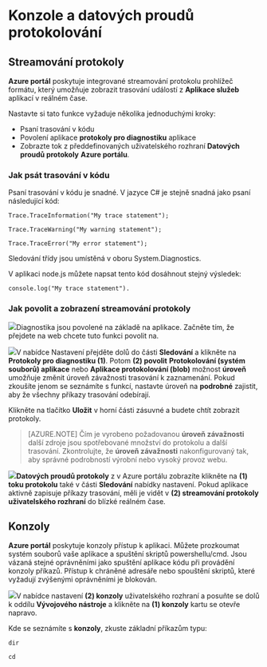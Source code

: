 <properties 
    pageTitle="Konzoly a datových proudů protokolování" 
    description="Přehled konzoly a datových proudů protokolování" 
    authors="btardif" 
    manager="wpickett" 
    editor="" 
    services="app-service\web" 
    documentationCenter=""/>

<tags 
    ms.service="app-service-web" 
    ms.workload="web" 
    ms.tgt_pltfrm="na" 
    ms.devlang="multiple" 
    ms.topic="article" 
    ms.date="10/12/2016" 
    ms.author="byvinyal"/>

# <a name="streaming-logs-and-the-console"></a>Konzole a datových proudů protokolování

## <a name="streaming-logs"></a>Streamování protokoly

**Azure portál** poskytuje integrované streamování protokolu prohlížeč formátu, který umožňuje zobrazit trasování událostí z **Aplikace služeb** aplikací v reálném čase.  

Nastavte si tato funkce vyžaduje několika jednoduchými kroky:

- Psaní trasování v kódu
- Povolení aplikace **protokoly pro diagnostiku** aplikace
- Zobrazte tok z předdefinovaných uživatelského rozhraní **Datových proudů protokoly** **Azure portálu**.

### <a name="how-to-write-traces-in-your-code"></a>Jak psát trasování v kódu ###

Psaní trasování v kódu je snadné.  V jazyce C# je stejně snadná jako psaní následující kód:

`````````````````````````
Trace.TraceInformation("My trace statement");
`````````````````````````

`````````````````````````
Trace.TraceWarning("My warning statement");
`````````````````````````

`````````````````````````
Trace.TraceError("My error statement");
`````````````````````````

Sledování třídy jsou umístěná v oboru System.Diagnostics.

V aplikaci node.js můžete napsat tento kód dosáhnout stejný výsledek:

`````````````````````````
console.log("My trace statement").
`````````````````````````

### <a name="how-to-enable-and-view-the-streaming-logs"></a>Jak povolit a zobrazení streamování protokoly
![][BrowseSitesScreenshot]Diagnostika jsou povolené na základě na aplikace. Začněte tím, že přejdete na web chcete tuto funkci povolit na.  
  
![][DiagnosticsLogs]V nabídce Nastavení přejděte dolů do části **Sledování** a klikněte na **Protokoly pro diagnostiku (1)**. Potom **(2) povolit** **Protokolování (systém souborů) aplikace** nebo **Aplikace protokolování (blob)** možnost **úroveň** umožňuje změnit úroveň závažnosti trasování k zaznamenání. Pokud zkoušíte jenom se seznámíte s funkcí, nastavte úroveň na **podrobné** zajistit, aby že všechny příkazy trasování odebírají.

Klikněte na tlačítko **Uložit** v horní části zásuvné a budete chtít zobrazit protokoly.

>[AZURE.NOTE] Čím je vyrobeno požadovanou **úroveň závažnosti** další zdroje jsou spotřebované množství do protokolu a další trasování. Zkontrolujte, že **úroveň závažnosti** nakonfigurovaný tak, aby správné podrobností výrobní nebo vysoký provoz webu. 

![][StreamingLogsScreenshot]**Datových proudů protokoly** z v Azure portálu zobrazíte klikněte na **(1) toku protokolu** také v části **Sledování** nabídky nastavení. Pokud aplikace aktivně zapisuje příkazy trasování, měli je vidět v **(2) streamování protokoly uživatelského rozhraní** do blízké reálném čase.

## <a name="console"></a>Konzoly
**Azure portál** poskytuje konzoly přístup k aplikaci. Můžete prozkoumat systém souborů vaše aplikace a spuštění skriptů powershellu/cmd. Jsou vázaná stejné oprávněními jako spuštění aplikace kódu při provádění konzoly příkazů. Přístup k chráněné adresáře nebo spouštění skriptů, které vyžadují zvýšenými oprávněními je blokován.  

![][ConsoleScreenshot]V nabídce nastavení **(2) konzoly** uživatelského rozhraní a posuňte se dolů k oddílu **Vývojového nástroje** a klikněte na **(1) konzoly** kartu se otevře napravo.

Kde se seznámíte s **konzoly**, zkuste základní příkazům typu:

`````````````````````````
dir
`````````````````````````

`````````````````````````
cd
`````````````````````````

<!-- Images. -->
[DiagnosticsLogs]: ./media/web-sites-streaming-logs-and-console/diagnostic-logs.png
[BrowseSitesScreenshot]: ./media/web-sites-streaming-logs-and-console/browse-sites.png
[StreamingLogsScreenshot]: ./media/web-sites-streaming-logs-and-console/streaming-logs.png
[ConsoleScreenshot]: ./media/web-sites-streaming-logs-and-console/console.png
